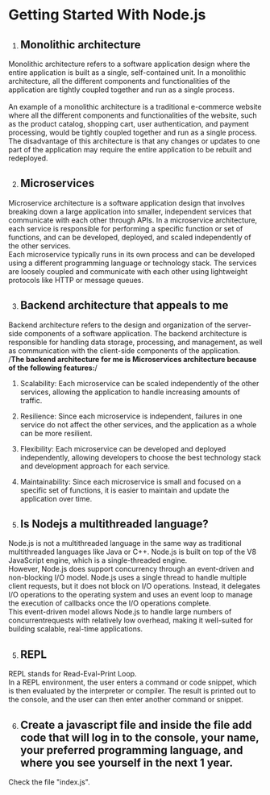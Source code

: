 # Getting Started With Node.js

1.  <h2> Monolithic architecture</h2>
Monolithic architecture refers to a software application design where the entire application is built as a single, self-contained unit. In a  monolithic architecture, all the different components and functionalities of the application are tightly coupled together and run as a single process.<br>
 <br> 
    An  example of a monolithic architecture is a traditional e-commerce website  where all the different components and functionalities of the  website, such as the product catalog, shopping cart, user authentication, and payment processing, would be tightly coupled together and run as a single process.<br>
The disadvantage of this architecture is that any changes or updates to one part of the application may require the entire application to be rebuilt and redeployed.<br>

2.  <h2>Microservices </h2>
Microservice architecture is a software application design that involves breaking down a large application into smaller, independent services that communicate with each other through APIs. In a microservice architecture, each service is responsible for performing a specific function or set of functions, and can be developed, deployed, and scaled independently of the other services.<br>
Each microservice typically runs in its own process and can be developed using a different programming language or technology stack. The services are loosely coupled and communicate with each other using lightweight protocols like HTTP or message queues.<br>

3.  <h2>Backend architecture that appeals to me</h2>
Backend architecture refers to the design and organization of the server-side components of a software application. The backend architecture is responsible for handling data storage, processing, and management, as well as communication with the client-side components of the application.<br>
/**The backend architecture for me is Microservices architecture because of the following features:**/
1. Scalability: Each microservice can be scaled independently of the other services, allowing the application to handle increasing amounts of traffic.<br>
3. Resilience: Since each microservice is independent, failures in one service do not affect the other services, and the application as a whole can be more resilient.<br>

3.  Flexibility: Each microservice can be developed and deployed independently, allowing developers to choose the best technology stack and development approach for each service.<br>

4.  Maintainability: Since each microservice is small and focused on a specific set of functions, it is easier to maintain and update the application over time. <br>

4.  <h2>Is Nodejs a multithreaded language?</h2>
Node.js is not a multithreaded language in the same way as traditional multithreaded languages like Java or C++. Node.js is built on top of the V8 JavaScript engine, which is a single-threaded engine.<br>
However, Node.js does support concurrency through an event-driven and non-blocking I/O model. Node.js uses a single thread to handle multiple client requests, but it does not block on I/O operations. Instead, it delegates I/O operations to the operating system and uses an event loop to manage the execution of callbacks once the I/O operations complete.
<br>
This event-driven model allows Node.js to handle large numbers of concurrentrequests with relatively low overhead, making it well-suited for building scalable, real-time applications.<br>

5.  <h2>REPL</h2>
REPL stands for Read-Eval-Print Loop. <br>
In a REPL environment, the user enters a command or code snippet, which is then evaluated by the interpreter or compiler. The result is printed out to the console, and the user can then enter another command or snippet.<br>

6.  <h2>Create a javascript file and inside the file add code that will log in to the console, your name, your preferred programming language, and where you see yourself in the next 1 year.</h2>
Check the file "index.js".
